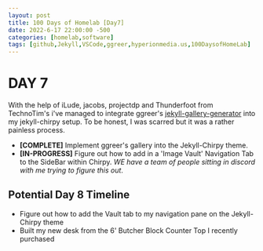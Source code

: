 ```yaml
---
layout: post
title: 100 Days of Homelab [Day7]
date: 2022-6-17 22:00:00 -500
categories: [homelab,software]
tags: [github,Jekyll,VSCode,ggreer,hyperionmedia.us,100DaysofHomeLab]
---
```


# DAY 7

With the help of iLude, jacobs, projectdp and Thunderfoot from TechnoTim\'s i\'ve managed to integrate ggreer\'s [jekyll-gallery-generator](https://github.com/ggreer/jekyll-gallery-generator) into my jekyll-chirpy setup.  To be honest, I was scarred but it was a rather painless process.

* **[COMPLETE]** Implement ggreer\'s gallery into the Jekyll-Chirpy theme.
* **[IN-PROGRESS]** Figure out how to add in a \'Image Vault\' Navigation Tab to the SideBar within Chirpy.  *WE have a team of people sitting in discord with me trying to figure this out*.

## Potential Day 8 Timeline
* Figure out how to add the Vault tab to my navigation pane on the Jekyll-Chirpy theme
* Built my new desk from the 6\' Butcher Block Counter Top I recently purchased